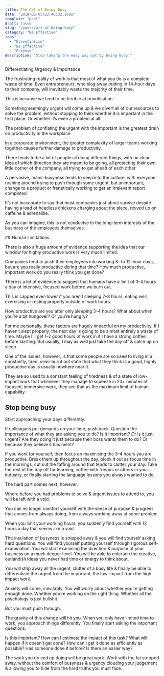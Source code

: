 ```yaml
---
title: The Art of Being Busy
date: "2018-01-03T22:40:32.169Z"
template: "post"
draft: false
slug: "/posts/art-of-being-busy"
category: "Be Effective"
tags:
  - "Essentialism"
  - "Be Effective"
  - "Purpose"
description: "Stop taking the easy way out by being busy."
---
```



Differentiating Urgency & Importance

The frustrating reality of work is that most of what you do is a complete waste of time. Even entrepreneurs, who slog away putting in 14-hour days to their company, will inevitably waste the majority of their time.

This is because we tend to be terrible at prioritisation.

Something seemingly urgent will come up & we divert all of our resources to solve the problem, without stopping to think whether it is important in the first place. Or whether it’s even a problem at all.

The problem of conflating the urgent with the important is the greatest drain on productivity in the workplace.

In a corporate environment, the greater complexity of larger teams working together causes further damage to productivity.

There tends to be a lot of people all doing different things, with no clear idea of which direction they are meant to be going, all protecting their own little corner of the company, all trying to get ahead of each other.

A pervasive, manic busyness tends to seep into the culture, with everyone rushing around trying to push through some urgent, but unimportant, change to a product or frenetically working to get an irrelevant report completed.

It’s not inaccurate to say that most companies just about survive despite having a load of headless chickens charging about the place, revved up on caffeine & adrenaline.

As you can imagine, this is not conducive to the long-term interests of the business or the employees themselves.


## Human Limitations

There is also a huge amount of evidence supporting the idea that our window for highly productive work is very much limited.

Companies tend to push their employees into working 8- to 12-hour days, but are you really productive during that time? How much productive, important work do you really think you get done?

There is a lot of evidence to suggest that humans have a limit of 3–4 hours a day of intensive, focused work before we burn out.

This is capped even lower if you aren’t sleeping 7–8 hours, eating well, exercising or resting properly outside of work hours.

How productive are you after only sleeping 3–4 hours? What about when you’re a bit hungover? Or you’re hungry?

For me personally, these factors are hugely impactful on my productivity. If I haven’t slept properly, the next day is going to be almost entirely a waste of time. Maybe I’ll get 1–2 good hours of work in if I have a strong coffee before starting. But usually, I may as well just take the day off & catch up on sleep.

One of the issues, however, is that some people are so used to living in a constantly, tired, semi-burnt out state that what they think is a good, highly productive day is usually nowhere near it.

They are so used to a constant feeling of tiredness & of a state of low-impact work that whenever they manage to squeeze in 20+ minutes of focused, immersive work, they see that as the maximum limit of human capability.

## Stop being busy

Start approaching your days differently.

If colleagues put demands on your time, push back. Question the importance of what they are asking you to do? Is it important? Or is it just urgent? Are they doing it just because their boss wants them to do? Or because they believe it has merit?

If you work for yourself, then focus on maximising the 3–4 hours you are productive. Break them up throughout the day, block it out as focus time in the mornings, cut out the faffing around that tends to clutter your day. Take the rest of the day off for learning, coffee with friends or others in your industry, or finally starting the language lessons you always wanted to do.

The hard part comes next, however.

Where before you had problems to solve & urgent issues to attend to, you will be left with a void.

You can no longer comfort yourself with the sense of purpose & progress that comes from always doing, from always working away at some problem.

When you limit your working hours, you suddenly find yourself with 12 hours a day that seems like a void.

The insulation of busyness is stripped away & you will find yourself asking hard questions. You will find yourself putting yourself through rigorous self-examination. You will start examining the direction & purpose of your business on a much deeper level. You will be able to entertain the creative, outlandish ideas you never had time or energy to think about.

You will strip away all the urgent, clutter of a busy life & finally be able to differentiate the urgent from the important, the low-impact from the high impact work.

Anxiety will come, inevitably. You will worry about whether you’re getting enough done. Whether you’re working on the right thing. Whether all the psychology is just bullshit.

But you must push through.

The gravity of this change will hit you. When you only have limited time to work, you approach things differently. You finally start asking the important questions.

Is this important? How can I estimate the impact of this task?
What will happen if it doesn’t get done?
How can I get it done as efficiently as possible?
Has someone done it before? Is there an easier way?

The work you do end up doing will be great work. Work with the fat stripped away, without the comfort of busyness & urgency clouding your judgement & allowing you to hide from the hard truths you must face.
